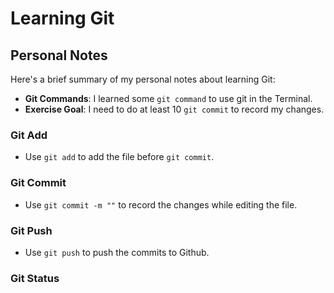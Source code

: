 # Learning Git

## Personal Notes 

Here's a brief summary of my personal notes about learning Git:
- **Git Commands**: I learned some `git command` to use git in the Terminal.
- **Exercise Goal**: I need to do at least 10 `git commit` to record my changes.

### Git Add
- Use `git add` to add the file before `git commit`.

### Git Commit
- Use `git commit -m ""` to record the changes while editing the file.

### Git Push
- Use `git push` to push the commits to Github.

### Git Status

